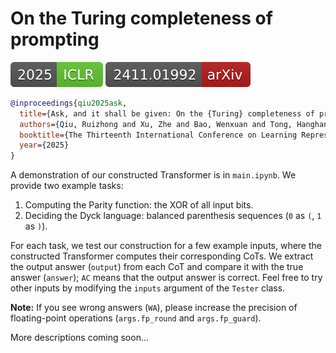 # On the Turing completeness of prompting

[![Our paper at ICLR 2025](https://github.com/q-rz/ICLR25-prompting-theory/raw/main/assets/img.shields.io%20badge%202025-ICLR-60C332.svg)](https://openreview.net/forum?id=AS8SPTyBgw) [![Our paper on arXiv](https://github.com/q-rz/ICLR25-prompting-theory/raw/main/assets/img.shields.io%20badge%202411.01992-arXiv-B31B1B.svg)](https://arxiv.org/abs/2411.01992)

```bibtex
@inproceedings{qiu2025ask,
  title={Ask, and it shall be given: On the {Turing} completeness of prompting},
  authors={Qiu, Ruizhong and Xu, Zhe and Bao, Wenxuan and Tong, Hanghang},
  booktitle={The Thirteenth International Conference on Learning Representations},
  year={2025}
}
```

A demonstration of our constructed Transformer is in `main.ipynb`. We provide two example tasks:

1. Computing the Parity function: the XOR of all input bits.
2. Deciding the Dyck language: balanced parenthesis sequences (`0` as `(`, `1` as `)`).

For each task, we test our construction for a few example inputs, where the constructed Transformer computes their corresponding CoTs. We extract the output answer (`output`) from each CoT and compare it with the true answer (`answer`); `AC` means that the output answer is correct. Feel free to try other inputs by modifying the `inputs` argument of the `Tester` class. 

**Note:** If you see wrong answers (`WA`), please increase the precision of floating-point operations (`args.fp_round` and `args.fp_guard`).

More descriptions coming soon...
